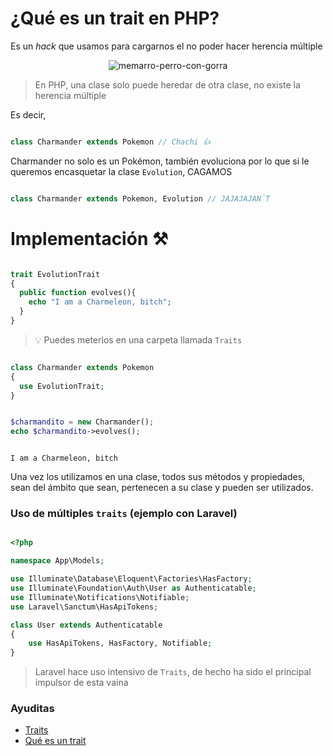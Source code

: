 

# ¿Qué es un trait en PHP?

Es un _hack_ que usamos para cargarnos el no poder hacer herencia múltiple
<p align=center>
  <img src="https://github.com/user-attachments/assets/059fcf39-325b-4316-b925-eabebc4c6cc4" alt="memarro-perro-con-gorra"/>
</p>

> En PHP, una clase solo puede heredar de otra clase, no existe la herencia múltiple


Es decir, 

```php

class Charmander extends Pokemon // Chachi 👍

```

Charmander no solo es un Pokémon, también evoluciona por lo que si le queremos encasquetar la clase `Evolution`, CAGAMOS

```php

class Charmander extends Pokemon, Evolution // JAJAJAJAN´T

```

# Implementación ⚒️

```php

trait EvolutionTrait
{
  public function evolves(){
  	echo "I am a Charmeleon, bitch";
  }
}

```
> 💡 Puedes meterlos en una carpeta llamada `Traits`

```php

class Charmander extends Pokemon
{
  use EvolutionTrait;
}

```

```php

$charmandito = new Charmander();
echo $charmandito->evolves(); 

```

```plaintext

I am a Charmeleon, bitch

```

Una vez los utilizamos en una clase, todos sus métodos y propiedades, sean del ámbito que sean, pertenecen a su clase y pueden ser utilizados.

### Uso de múltiples `traits` (ejemplo con Laravel)

```php

<?php

namespace App\Models;

use Illuminate\Database\Eloquent\Factories\HasFactory;
use Illuminate\Foundation\Auth\User as Authenticatable;
use Illuminate\Notifications\Notifiable;
use Laravel\Sanctum\HasApiTokens;

class User extends Authenticatable
{
    use HasApiTokens, HasFactory, Notifiable;
}

```

> Laravel hace uso intensivo de `Traits`, de hecho ha sido el principal impulsor de esta vaina


### Ayuditas

- [Traits](https://www.cursosdesarrolloweb.es/blog/traits-php)
- [Qué es un trait](https://phpsensei.es/que-es-un-trait-en-php/)
